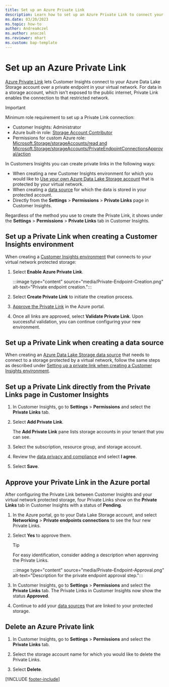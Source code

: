 ```yaml
---
title: Set up an Azure Private Link
description: Learn how to set up an Azure Private Link to connect your Data Lake Storage.
ms.date: 03/20/2023
ms.topic: how-to
author: AndreaAczel
ms.author: anaczel
ms.reviewer: mhart
ms.custom: bap-template
---
```


# Set up an Azure Private Link

[Azure Private Link](/azure/private-link/private-link-overview) lets Customer Insights connect to your Azure Data Lake Storage account over a private endpoint in your virtual network. For data in a storage account, which isn't exposed to the public internet, Private Link enables the connection to that restricted network.

> [!IMPORTANT]
> Minimum role requirement to set up a Private Link connection:
>
> - Customer Insights: Administrator
> - Azure built-in role: [Storage Account Contributor](/azure/role-based-access-control/built-in-roles#storage-account-contributor)
> - Permissions for custom Azure role: [Microsoft.Storage/storageAccounts/read and Microsoft.Storage/storageAccounts/PrivateEndpointConnectionsApproval/action](/azure/role-based-access-control/resource-provider-operations#microsoftstorage)

In Customers Insights you can create private links in the following ways:

   - When creating a new Customer Insights environment for which you would like to [Use your own Azure Data Lake Storage account](own-data-lake-storage.md) that is protected by your virtual network.
   - When creating a [data source](connect-common-data-model.md) for which the data is stored in your protected account.
   - Directly from the **Settings** > **Permissions** > **Private Links** page in Customer Insights.

Regardless of the method you use to create the Private Link, it shows under the **Settings** > **Permissions** > **Private Links** tab in Customer Insights.

## Set up a Private Link when creating a Customer Insights environment

When creating a [Customer Insights environment](create-environment.md) that connects to your virtual network protected storage:

1. Select **Enable Azure Private Link**.

   :::image type="content" source="media/Private-Endpoint-Creation.png" alt-text="Private endpoint creation.":::

1. Select **Create Private Link** to initiate the creation process. 

1. [Approve the Private Link](#approve-your-private-link-in-the-azure-portal) in the Azure portal.

1. Once all links are approved, select **Validate Private Link**. Upon successful validation, you can continue configuring your new environment.

## Set up a Private Link when creating a data source

When creating an [Azure Data Lake Storage data source](connect-common-data-model.md) that needs to connect to a storage protected by a virtual network, follow the same steps as described under [Setting up a private link when creating a Customer Insights environment](#set-up-a-private-link-when-creating-a-customer-insights-environment).

## Set up a Private Link directly from the Private Links page in Customer Insights

1. In Customer Insights, go to **Settings** > **Permissions** and select the **Private Links** tab.

1. Select **Add Private Link**.

   The **Add Private Link** pane lists storage accounts in your tenant that you can see.

1. Select the subscription, resource group, and storage account.

1. Review the [data privacy and compliance](connections.md#data-privacy-and-compliance) and select **I agree**.

1. Select **Save**.

## Approve your Private Link in the Azure portal

After configuring the Private Link between Customer Insights and your virtual network protected storage, four Private Links show on the **Private Links** tab in Customer Insights with a status of **Pending**.

1. In the Azure portal, go to your Data Lake Storage account, and select **Networking** > **Private endpoints connections** to see the four new Private Links.

1. Select **Yes** to approve them.

   > [!TIP]
   > For easy identification, consider adding a description when approving the Private Links.

    :::image type="content" source="media/Private-Endpoint-Approval.png" alt-text="Description for the private endpoint approval step.":::

1. In Customer Insights, go to **Settings** > **Permissions** and select the **Private Links** tab. The Private Links in Customer Insights now show the status **Approved**. 

1. Continue to add your [data sources](connect-common-data-model.md) that are linked to your protected storage.

## Delete an Azure Private link

1. In Customer Insights, go to **Settings** > **Permissions** and select the **Private Links** tab.

1. Select the storage account name for which you would like to delete the Private Links.

1. Select **Delete**.

[!INCLUDE [footer-include](includes/footer-banner.md)]
